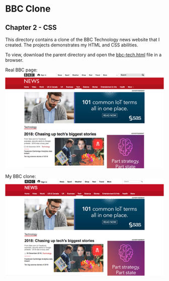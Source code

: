 # BBC Clone
## Chapter 2 - CSS

This directory contains a clone of the BBC Technology news website that I created. The projects demonstrates my HTML and CSS abilities.

To view, download the parent directory and open the [bbc-tech.html](/2-css/bbc-tech.html) file in a browser.

Real BBC page:
![BBC website](/2-css/real-bbc.png)

My BBC clone:
![BBC clone](/2-css/my-bbc.png)
